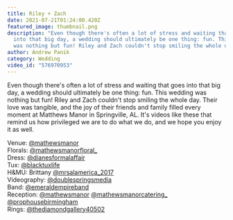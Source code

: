 ```yaml
---
title: Riley + Zach
date: 2021-07-21T01:24:00.420Z
featured_image: thumbnail.png
description: "Even though there's often a lot of stress and waiting that goes
  into that big day, a wedding should ultimately be one thing: fun. This wedding
  was nothing but fun! Riley and Zach couldn't stop smiling the whole day."
author: Andrew Panik
category: Wedding
video_id: "576970953"
---
```

Even though there's often a lot of stress and waiting that goes into that big day, a wedding should ultimately be one thing: fun. This wedding was nothing but fun! Riley and Zach couldn't stop smiling the whole day. Their love was tangible, and the joy of their friends and family filled every moment at Matthews Manor in Springville, AL. It's videos like these that remind us how privileged we are to do what we do, and we hope you enjoy it as well.

Venue: [@mathewsmanor](https://www.instagram.com/mathewsmanor/)\
Florals: [@mathewsmanorfloral_](https://www.instagram.com/mathewsmanorfloral_/)\
Dress: [@dianesformalaffair](https://www.instagram.com/dianesformalaffair/)\
Tux: [@blacktuxlife](https://www.instagram.com/blacktuxlife/)\
H&MU: Brittany [@mrsalamerica_2017](https://www.instagram.com/mrsalamerica_2017/)\
Videography: [@doublespringsmedia](https://www.instagram.com/doublespringsmedia/)\
Band: [@emeraldempireband](https://www.instagram.com/emeraldempireband/)\
Reception: [@mathewsmanor](https://www.instagram.com/mathewsmanor/) [@mathewsmanorcatering_](https://www.instagram.com/mathewsmanorcatering_/) [@prophousebirmingham](https://www.instagram.com/prophousebirmingham/)\
Rings: [@thediamondgallery40502](https://www.instagram.com/thediamondgallery40502/)